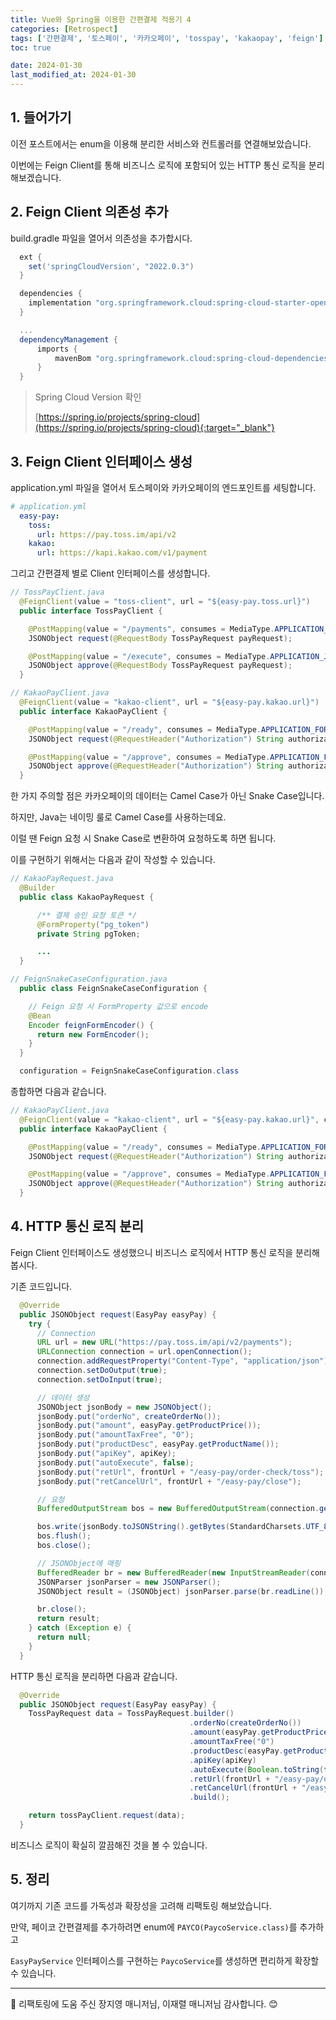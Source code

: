 ```yaml
---
title: Vue와 Spring을 이용한 간편결제 적용기 4
categories: [Retrospect]
tags: ['간편결제', '토스페이', '카카오페이', 'tosspay', 'kakaopay', 'feign']
toc: true

date: 2024-01-30
last_modified_at: 2024-01-30
---
```


## 1. 들어가기

이전 포스트에서는 enum을 이용해 분리한 서비스와 컨트롤러를 연결해보았습니다.

이번에는 Feign Client를 통해 비즈니스 로직에 포함되어 있는 HTTP 통신 로직을 분리해보겠습니다.

## 2. Feign Client 의존성 추가

build.gradle 파일을 열어서 의존성을 추가합시다.

```groovy
  ext {
    set('springCloudVersion', "2022.0.3")
  }

  dependencies {
    implementation "org.springframework.cloud:spring-cloud-starter-openfeign"
  }

  ...
  dependencyManagement {
      imports {
          mavenBom "org.springframework.cloud:spring-cloud-dependencies:${springCloudVersion}"
      }
  }
```

> Spring Cloud Version 확인
>
> [https://spring.io/projects/spring-cloud](https://spring.io/projects/spring-cloud){:target="_blank"}

## 3. Feign Client 인터페이스 생성

application.yml 파일을 열어서 토스페이와 카카오페이의 엔드포인트를 세팅합니다.

```yaml
# application.yml
  easy-pay:
    toss:
      url: https://pay.toss.im/api/v2
    kakao:
      url: https://kapi.kakao.com/v1/payment
```

그리고 간편결제 별로 Client 인터페이스를 생성합니다.

```java
// TossPayClient.java
  @FeignClient(value = "toss-client", url = "${easy-pay.toss.url}")
  public interface TossPayClient {

    @PostMapping(value = "/payments", consumes = MediaType.APPLICATION_JSON_VALUE)
    JSONObject request(@RequestBody TossPayRequest payRequest);

    @PostMapping(value = "/execute", consumes = MediaType.APPLICATION_JSON_VALUE)
    JSONObject approve(@RequestBody TossPayRequest payRequest);
  }
```

```java
// KakaoPayClient.java
  @FeignClient(value = "kakao-client", url = "${easy-pay.kakao.url}")
  public interface KakaoPayClient {

    @PostMapping(value = "/ready", consumes = MediaType.APPLICATION_FORM_URLENCODED_VALUE)
    JSONObject request(@RequestHeader("Authorization") String authorization, @RequestBody KakaoPayRequest request);

    @PostMapping(value = "/approve", consumes = MediaType.APPLICATION_FORM_URLENCODED_VALUE)
    JSONObject approve(@RequestHeader("Authorization") String authorization, @RequestBody KakaoPayRequest request);
  }
```

한 가지 주의할 점은 카카오페이의 데이터는 Camel Case가 아닌 Snake Case입니다.

하지만, Java는 네이밍 룰로 Camel Case를 사용하는데요.

이럴 땐 Feign 요청 시 Snake Case로 변환하여 요청하도록 하면 됩니다.

이를 구현하기 위해서는 다음과 같이 작성할 수 있습니다.

```java
// KakaoPayRequest.java
  @Builder
  public class KakaoPayRequest {

      /** 결제 승인 요청 토큰 */
      @FormProperty("pg_token")
      private String pgToken;

      ...
  }
```

```java
// FeignSnakeCaseConfiguration.java
  public class FeignSnakeCaseConfiguration {

    // Feign 요청 시 FormProperty 값으로 encode
    @Bean
    Encoder feignFormEncoder() {
      return new FormEncoder();
    }
  }
```

```java
  configuration = FeignSnakeCaseConfiguration.class
```

종합하면 다음과 같습니다.

```java
// KakaoPayClient.java
  @FeignClient(value = "kakao-client", url = "${easy-pay.kakao.url}", configuration = FeignSnakeCaseConfiguration.class)
  public interface KakaoPayClient {

    @PostMapping(value = "/ready", consumes = MediaType.APPLICATION_FORM_URLENCODED_VALUE)
    JSONObject request(@RequestHeader("Authorization") String authorization, @RequestBody KakaoPayRequest request);

    @PostMapping(value = "/approve", consumes = MediaType.APPLICATION_FORM_URLENCODED_VALUE)
    JSONObject approve(@RequestHeader("Authorization") String authorization, @RequestBody KakaoPayRequest request);
  }
```

## 4. HTTP 통신 로직 분리

Feign Client 인터페이스도 생성했으니 비즈니스 로직에서 HTTP 통신 로직을 분리해봅시다.

기존 코드입니다.

```java
  @Override
  public JSONObject request(EasyPay easyPay) {
    try {
      // Connection
      URL url = new URL("https://pay.toss.im/api/v2/payments");
      URLConnection connection = url.openConnection();
      connection.addRequestProperty("Content-Type", "application/json");
      connection.setDoOutput(true);
      connection.setDoInput(true);

      // 데이터 생성
      JSONObject jsonBody = new JSONObject();
      jsonBody.put("orderNo", createOrderNo());
      jsonBody.put("amount", easyPay.getProductPrice());
      jsonBody.put("amountTaxFree", "0");
      jsonBody.put("productDesc", easyPay.getProductName());
      jsonBody.put("apiKey", apiKey);
      jsonBody.put("autoExecute", false);
      jsonBody.put("retUrl", frontUrl + "/easy-pay/order-check/toss");
      jsonBody.put("retCancelUrl", frontUrl + "/easy-pay/close");

      // 요청
      BufferedOutputStream bos = new BufferedOutputStream(connection.getOutputStream());

      bos.write(jsonBody.toJSONString().getBytes(StandardCharsets.UTF_8));
      bos.flush();
      bos.close();

      // JSONObject에 매핑
      BufferedReader br = new BufferedReader(new InputStreamReader(connection.getInputStream(), StandardCharsets.UTF_8));
      JSONParser jsonParser = new JSONParser();
      JSONObject result = (JSONObject) jsonParser.parse(br.readLine());

      br.close();
      return result;
    } catch (Exception e) {
      return null;
    }
  }
```

HTTP 통신 로직을 분리하면 다음과 같습니다.

```java
  @Override
  public JSONObject request(EasyPay easyPay) {
    TossPayRequest data = TossPayRequest.builder()
                                        .orderNo(createOrderNo())
                                        .amount(easyPay.getProductPrice())
                                        .amountTaxFree("0")
                                        .productDesc(easyPay.getProductName())
                                        .apiKey(apiKey)
                                        .autoExecute(Boolean.toString(false))
                                        .retUrl(frontUrl + "/easy-pay/order-check/toss")
                                        .retCancelUrl(frontUrl + "/easy-pay/close")
                                        .build();

    return tossPayClient.request(data);
  }
```

비즈니스 로직이 확실히 깔끔해진 것을 볼 수 있습니다.

## 5. 정리

여기까지 기존 코드를 가독성과 확장성을 고려해 리팩토링 해보았습니다.

만약, 페이코 간편결제를 추가하려면 enum에 `PAYCO(PaycoService.class)`를 추가하고

`EasyPayService` 인터페이스를 구현하는 `PaycoService`를 생성하면 편리하게 확장할 수 있습니다.

---

🚩 리팩토링에 도움 주신 장지영 매니저님, 이재렬 매니저님 감사합니다. 😊